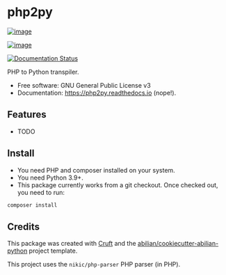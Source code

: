 # php2py

[![image](https://img.shields.io/pypi/v/php2py.svg)](https://pypi.python.org/pypi/php2py)

[![image](https://img.shields.io/travis/sfermigier/php2py.svg)](https://travis-ci.com/sfermigier/php2py)

[![Documentation Status](https://readthedocs.org/projects/php2py/badge/?version=latest)](https://php2py.readthedocs.io/en/latest/?version=latest)

PHP to Python transpiler.

-   Free software: GNU General Public License v3
-   Documentation: <https://php2py.readthedocs.io> (nope!).

## Features

-   TODO

## Install

- You need PHP and composer installed on your system.
- You need Python 3.9+.
- This package currently works from a git checkout. Once checked out, you need to run:

```bash
composer install
```

## Credits

This package was created with [Cruft](https://cruft.github.io/cruft/) and the
[abilian/cookiecutter-abilian-python](https://github.com/abilian/cookiecutter-abilian-python)
project template.

This project uses the `nikic/php-parser` PHP parser (in PHP).
